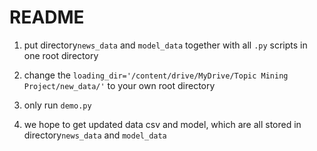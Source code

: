 # README

1. put directory`news_data` and `model_data` together with all `.py` scripts in one root directory
2. change the `loading_dir='/content/drive/MyDrive/Topic Mining Project/new_data/'`  to your own root directory

3. only run `demo.py` 

4. we hope to get updated data csv and model, which are all stored in directory`news_data` and `model_data`